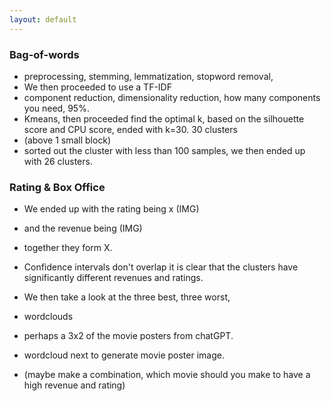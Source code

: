 ```yaml
---
layout: default
---
```

### Bag-of-words 
- preprocessing, stemming, lemmatization, stopword removal, 
- We then proceeded to use a TF-IDF
- component reduction, dimensionality reduction, how many components you need, 95%.
- Kmeans, then proceeded find the optimal k, based on the silhouette score and CPU score, ended with k=30. 30 clusters
- (above 1 small block)
- sorted out the cluster with less than 100 samples, we then ended up with 26 clusters.

### Rating & Box Office
- We ended up with the rating being x (IMG)
- and the revenue being (IMG)
- together they form X.

- Confidence intervals don't overlap it is clear that the clusters have significantly different revenues and ratings.

- We then take a look at the three best, three worst, 
- wordclouds
- perhaps a 3x2 of the movie posters from chatGPT.
- wordcloud next to generate movie poster image.

- (maybe make a combination, which movie should you make to have a high revenue and rating)
